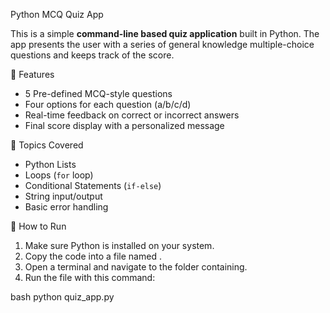  Python MCQ Quiz App

This is a simple **command-line based quiz application** built in Python. The app presents the user with a series of general knowledge multiple-choice questions and keeps track of the score.

 📌 Features

- 5 Pre-defined MCQ-style questions  
- Four options for each question (a/b/c/d)  
- Real-time feedback on correct or incorrect answers  
- Final score display with a personalized message  

 🧠 Topics Covered

- Python Lists  
- Loops (`for` loop)  
- Conditional Statements (`if-else`)  
- String input/output  
- Basic error handling  

🚀 How to Run

1. Make sure Python is installed on your system.
2. Copy the code into a file named .
3. Open a terminal and navigate to the folder containing.
4. Run the file with this command:

bash
python quiz_app.py
